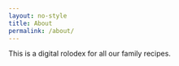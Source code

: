 ```yaml
---
layout: no-style
title: About
permalink: /about/
---
```


This is a digital rolodex for all our family recipes.
